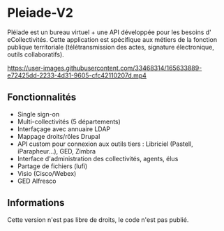 # Pleiade-V2

Pléiade est un bureau virtuel + une API développée pour les besoins d' eCollectivités.
Cette application est spécifique aux métiers de la fonction publique territoriale (télétransmission des actes, signature électronique, outils collaboratifs).



https://user-images.githubusercontent.com/33468314/165633889-e72425dd-2233-4d31-9605-cfc42110207d.mp4



## Fonctionnalités

* Single sign-on
* Multi-collectivités (5 départements)
* Interfaçage avec annuaire LDAP
* Mappage droits/rôles Drupal
* API custom pour connexion aux outils tiers : Libriciel (Pastell, iParapheur...), GED, Zimbra
* Interface d'administration des collectivités, agents, élus
* Partage de fichiers (lufi)
* Visio (Cisco/Webex)
* GED Alfresco

## Informations

Cette version n'est pas libre de droits, le code n'est pas publié.

